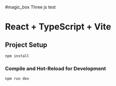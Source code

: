 #magic_box
Three js test

# React + TypeScript + Vite

## Project Setup

```sh
npm install
```

### Compile and Hot-Reload for Development

```sh
npm run dev
```
